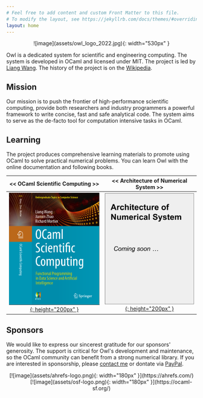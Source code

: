 ```yaml
---
# Feel free to add content and custom Front Matter to this file.
# To modify the layout, see https://jekyllrb.com/docs/themes/#overriding-theme-defaults
layout: home
---
```


<p align="center" width="100%" markdown=1>
![image](assets/owl_logo_2022.jpg){: width="530px" }
</p>

Owl is a dedicated system for scientific and engineering computing. The system is developed in OCaml and licensed under MIT. The project is led by [Liang Wang](https://liang.ocaml.xyz). The history of the project is on the [Wikipedia](https://en.wikipedia.org/wiki/Owl_Scientific_Computing).


## Mission

Our mission is to push the frontier of high-performance scientific computing, provide both researchers and industry programmers a powerful framework to write concise, fast and safe analytical code. The system aims to serve as the de-facto tool for computation intensive tasks in OCaml.


## Learning

The project produces comprehensive learning materials to promote using OCaml to solve practical numerical problems. You can learn Owl with the online documentation and following books.

| << OCaml Scientific Computing >> | << Architecture of Numerical System >> |
|:--------------------------------:|:--------------------------------------:|
| [![image](assets/book-cover-osc.png){: height="200px" }](https://link.springer.com/book/9783030976446) | [![image](assets/book-cover-ans.png){: height="200px" }](https://ocaml.xyz) |



## Sponsors

We would like to express our sincerest gratitude for our sponsors' generosity. The support is critical for Owl's development and maintenance, so the OCaml community can benefit from a strong numerical library. If you are interested in sponsorship, please [contact me](mailto:liang@ocaml.xyz) or dontate via [PayPal](https://www.paypal.me/ocaml).

<p align="center" width="100%" markdown=1>
[![image](assets/ahrefs-logo.png){: width="180px" }](https://ahrefs.com/)
&nbsp;&nbsp;&nbsp;&nbsp;&nbsp;&nbsp;&nbsp;&nbsp;&nbsp;&nbsp;&nbsp;&nbsp;
[![image](assets/osf-logo.png){: width="180px" }](https://ocaml-sf.org/)
</p>
